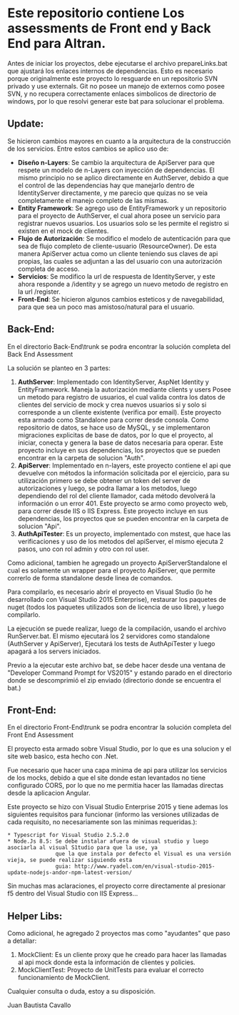 Este repositorio contiene Los assessments de Front end y Back End para Altran.
==============================================================================

Antes de iniciar los proyectos, debe ejecutarse el archivo prepareLinks.bat que ajustará los enlaces internos de dependencias.
Esto es necesario porque originalmente este proyecto lo resguarde en un repositorio SVN privado y use externals.
Git no posee un manejo de externos como posee SVN, y no recupera correctamente enlaces simbolicos de directorio de windows,
por lo que resolvi generar este bat para solucionar el problema.

## Update: ##

Se hicieron cambios mayores en cuanto a la arquitectura de la construcción de los servicios. Entre estos cambios se aplico uso de:

* **Diseño n-Layers**: Se cambio la arquitectura de ApiServer para que respete un modelo de n-Layers con inyección de dependencias.
                   El mismo principio no se aplico directamente en AuthServer, debido a que el control de las dependencias hay que
		   manejarlo dentro de IdentityServer directamente, y me parecio que quizas no se veia completamente el manejo completo
		   de las mismas.
* **Entity Framework**: Se agrego uso de EntityFramework y un repositorio para el proyecto de AuthServer, el cual ahora posee un servicio para
                    registrar nuevos usuarios. Los usuarios solo se les permite el registro si existen en el mock de clientes.
* **Flujo de Autorización**: Se modifico el modelo de autenticación para que sea de flujo completo de cliente-usuario (ResourceOwner).
                         De esta manera ApiServer actua como un cliente teniendo sus claves de api propias, las cuales se adjuntan
			 a las del usuario con una autorización completa de acceso.
* **Servicios**: Se modifico la url de respuesta de IdentityServer, y este ahora responde a <AuthServerBaseURL>/identity y se agrego un
             nuevo metodo de registro en la url <AuthServerBaseURL>/register.
* **Front-End**: Se hicieron algunos cambios esteticos y de navegabilidad, para que sea un poco mas amistoso/natural para el usuario.

## Back-End: ##

En el directorio Back-End\trunk se podra encontrar la solución completa del Back End Assessment

La solución se planteo en 3 partes:

1. **AuthServer**: Implementado con IdentityServer, AspNet Identity y EntityFramework. Maneja la autorización mediante clients y users
               Posee un metodo para registro de usuarios, el cual valida contra los datos de clientes del servicio de mock y crea nuevos
	       usuarios si y solo si corresponde a un cliente existente (verifica por email). Este proyecto esta armado como Standalone
	       para correr desde consola. Como repositorio de datos, se hace uso de MySQL, y se implementaron migraciones explicitas de
	       base de datos, por lo que el proyecto, al iniciar, conecta y genera la base de datos necesaria para operar.
	       Este proyecto incluye en sus dependencias, los proyectos que se pueden encontrar en la carpeta de solucion "Auth".
2. **ApiServer**: Implementado en n-layers, este proyecto contiene el api que devuelve con métodos la información solicitada por el ejercicio,
              para su utilización primero se debe obtener un token del server de autorizaciones y luego, se podra llamar a los metodos,
	      luego dependiendo del rol del cliente llamador, cada método devolverá la información o un error 401. Este proyecto se armo
	      como proyecto web, para correr desde IIS o IIS Express. Este proyecto incluye en sus dependencias, los proyectos que se
	      pueden encontrar en la carpeta de solucion "Api".
3. **AuthApiTester**: Es un proyecto, implementado con mstest, que hace las verificaciones y uso de los metodos del apiServer, el mismo
                  ejecuta 2 pasos, uno con rol admin y otro con rol user.

Como adicional, tambien he agregado un proyecto ApiServerStandalone el cual es solamente un wrapper para el proyecto ApiServer, que permite
correrlo de forma standalone desde linea de comandos.
			
Para compilarlo, es necesario abrir el proyecto en Visual Studio (lo he desarrollado con Visual Studio 2015 Enterprise), restaurar los
paquetes de nuget (todos los paquetes utilizados son de licencia de uso libre), y luego compilarlo.

La ejecución se puede realizar, luego de la compilación, usando el archivo RunServer.bat. El mismo ejecutará los 2 servidores como
standalone (AuthServer y ApiServer), Ejecutará los tests de AuthApiTester y luego apagará a los servers iniciados.

Previo a la ejecutar este archivo bat, se debe hacer desde una ventana de "Developer Command Prompt for VS2015" y estando parado en
el directorio donde se descomprimió el zip enviado (directorio donde se encuentra el bat.)


## Front-End: ##

En el directorio Front-End\trunk se podra encontrar la solución completa del Front End Assessment

El proyecto esta armado sobre Visual Studio, por lo que es una solucion y el site web basico, esta hecho con .Net.

Fue necesario que hacer una capa minima de api para utilizar los servicios de los mocks, debido a que el site donde estan levantados
no tiene configurado CORS, por lo que no me permitia hacer las llamadas directas desde la aplicacion Angular.

Este proyecto se hizo con Visual Studio Enterprise 2015 y tiene ademas los siguientes requisitos para funcionar
(informo las versiones utilizadas de cada requisito, no necesariamente son las minimas requeridas.):

    * Typescript for Visual Studio 2.5.2.0
    * Node.Js 8.5: Se debe instalar afuera de visual studio y luego asociarla al visual S1tudio para que la use, ya
                   que la que instala por defecto el Visual es una versión vieja, se puede realizar siguiendo esta
	               guia: http://www.ryadel.com/en/visual-studio-2015-update-nodejs-andor-npm-latest-version/

Sin muchas mas aclaraciones, el proyecto corre directamente al presionar f5 dentro del Visual Studio con IIS Express...


## Helper Libs: ##

Como adicional, he agregado 2 proyectos mas como "ayudantes" que paso a detallar:

1. MockClient: Es un cliente proxy que he creado para hacer las llamadas al api mock donde esta la información de clientes y policies.
2. MockClientTest: Proyecto de UnitTests para evaluar el correcto funcionamiento de MockClient.


Cualquier consulta o duda, estoy a su disposición.

Juan Bautista Cavallo
